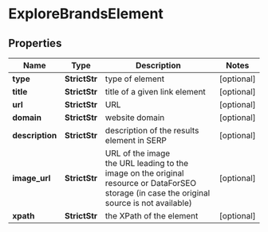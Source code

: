 # ExploreBrandsElement


## Properties

| Name | Type | Description | Notes |
|------------ | ------------- | ------------- | -------------|
**type** | **StrictStr** | type of element |[optional]|
**title** | **StrictStr** | title of a given link element |[optional]|
**url** | **StrictStr** | URL |[optional]|
**domain** | **StrictStr** | website domain |[optional]|
**description** | **StrictStr** | description of the results element in SERP |[optional]|
**image_url** | **StrictStr** | URL of the image<br>the URL leading to the image on the original resource or DataForSEO storage (in case the original source is not available) |[optional]|
**xpath** | **StrictStr** | the XPath of the element |[optional]|